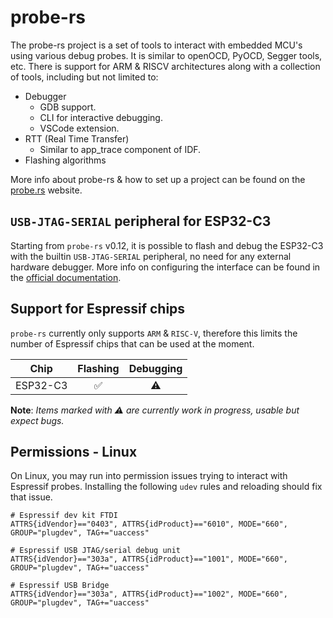 # probe-rs

The probe-rs project is a set of tools to interact with embedded MCU's using various debug probes. It is similar to openOCD, PyOCD, Segger tools, etc. There is support for ARM & RISCV architectures along with a collection of tools, including but not limited to:

- Debugger
  - GDB support.
  - CLI for interactive debugging.
  - VSCode extension.
- RTT (Real Time Transfer)
  - Similar to app_trace component of IDF.
- Flashing algorithms

More info about probe-rs & how to set up a project can be found on the [probe.rs](https://probe.rs/) website.

## `USB-JTAG-SERIAL` peripheral for ESP32-C3

Starting from `probe-rs` v0.12, it is possible to flash and debug the ESP32-C3 with the builtin `USB-JTAG-SERIAL` peripheral, no need for any external hardware debugger. More info on configuring the interface can be found in the [official documentation].

## Support for Espressif chips

`probe-rs` currently only supports `ARM` & `RISC-V`, therefore this limits the number of Espressif chips that can be used at the moment.

|   Chip   | Flashing | Debugging |
| :------: | :------: | :-------: |
| ESP32-C3 |    ✅     |     ⚠️     |

**Note**: _Items marked with ⚠️ are currently work in progress, usable but expect bugs._

[official documentation]: https://docs.espressif.com/projects/esp-idf/en/latest/esp32c3/api-guides/jtag-debugging/configure-builtin-jtag.html

## Permissions - Linux

On Linux, you may run into permission issues trying to interact with Espressif probes. Installing the following `udev` rules and reloading should fix that issue.

```udev
# Espressif dev kit FTDI
ATTRS{idVendor}=="0403", ATTRS{idProduct}=="6010", MODE="660", GROUP="plugdev", TAG+="uaccess"

# Espressif USB JTAG/serial debug unit
ATTRS{idVendor}=="303a", ATTRS{idProduct}=="1001", MODE="660", GROUP="plugdev", TAG+="uaccess"

# Espressif USB Bridge
ATTRS{idVendor}=="303a", ATTRS{idProduct}=="1002", MODE="660", GROUP="plugdev", TAG+="uaccess"
```

<!-- TODO: when probe-rs can actually debug at least a C3 with decent back traces etc, add a section here with an example config: see https://github.com/probe-rs/probe-rs/issues/877 -->
